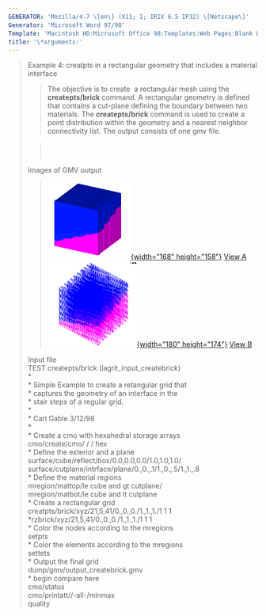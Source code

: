 ```yaml
---
GENERATOR: 'Mozilla/4.7 \[en\] (X11; I; IRIX 6.5 IP32) \[Netscape\]'
Generator: 'Microsoft Word 97/98'
Template: 'Macintosh HD:Microsoft Office 98:Templates:Web Pages:Blank Web Page'
title: '\*arguments:'
---
```


> Example 4: creatpts in a rectangular geometry that includes a material
> interface
>
> > The objective is to create  a rectangular mesh using the
> > **createpts/brick** command.
> > A rectangular geometry is defined that contains a cut-plane defining
> > the boundary between two materials. The **createpts/brick** command
> > is used to create a point distribution within the geometry and a
> > nearest neighbor connectivity list. The output consists of one gmv
> > file.
>
> >  \
> >  
>
> Images of GMV output
>
> > [![](image/image4tn.gif){width="168"
> > height="158"}](image/image4a.gif) [View
> > A](image/image4a.gif)[![](image/image4btn.gif){width="180"
> > height="174"}](image/image4b.gif) [View B](image/image4b.gif)
>
> Input file\
> TEST createpts/brick (lagrit\_input\_createbrick)\
> \*\
> \* Simple Example to create a retangular grid that\
> \* captures the geometry of an interface in the\
> \* stair steps of a regular grid.\
> \*\
> \* Carl Gable 3/12/98\
> \*\
> \* Create a cmo with hexahedral storage arrays\
> cmo/create/cmo/ / / hex\
> \* Define the exterior and a plane\
> surface/cube/reflect/box/0.0,0.0,0.0/1.0,1.0,1.0/\
> surface/cutplane/intrface/plane/0.,0.,.1/1.,0.,.5/1.,1.,.8\
> \* Define the material regions\
> mregion/mattop/le cube and gt cutplane/\
> mregion/matbot/le cube and lt cutplane\
> \* Create a rectangular grid\
> creatpts/brick/xyz/21,5,41/0.,0.,0./1.,1.,1./1 1 1\
> \*rzbrick/xyz/21,5,41/0.,0.,0./1.,1.,1./1 1 1\
> \* Color the nodes according to the mregions\
> setpts\
> \* Color the elements according to the mregions\
> settets\
> \* Output the final grid\
> dump/gmv/output\_createbrick.gmv\
> \* begin compare here\
> cmo/status\
> cmo/printatt//-all-/minmax\
> quality
